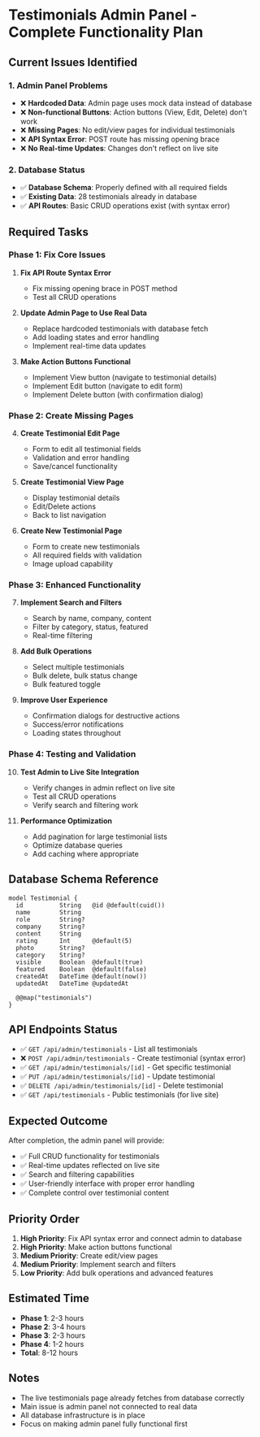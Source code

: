 # Testimonials Admin Panel - Complete Functionality Plan

## Current Issues Identified

### 1. **Admin Panel Problems**
- ❌ **Hardcoded Data**: Admin page uses mock data instead of database
- ❌ **Non-functional Buttons**: Action buttons (View, Edit, Delete) don't work
- ❌ **Missing Pages**: No edit/view pages for individual testimonials
- ❌ **API Syntax Error**: POST route has missing opening brace
- ❌ **No Real-time Updates**: Changes don't reflect on live site

### 2. **Database Status**
- ✅ **Database Schema**: Properly defined with all required fields
- ✅ **Existing Data**: 28 testimonials already in database
- ✅ **API Routes**: Basic CRUD operations exist (with syntax error)

## Required Tasks

### Phase 1: Fix Core Issues
1. **Fix API Route Syntax Error**
   - Fix missing opening brace in POST method
   - Test all CRUD operations

2. **Update Admin Page to Use Real Data**
   - Replace hardcoded testimonials with database fetch
   - Add loading states and error handling
   - Implement real-time data updates

3. **Make Action Buttons Functional**
   - Implement View button (navigate to testimonial details)
   - Implement Edit button (navigate to edit form)
   - Implement Delete button (with confirmation dialog)

### Phase 2: Create Missing Pages
4. **Create Testimonial Edit Page**
   - Form to edit all testimonial fields
   - Validation and error handling
   - Save/cancel functionality

5. **Create Testimonial View Page**
   - Display testimonial details
   - Edit/Delete actions
   - Back to list navigation

6. **Create New Testimonial Page**
   - Form to create new testimonials
   - All required fields with validation
   - Image upload capability

### Phase 3: Enhanced Functionality
7. **Implement Search and Filters**
   - Search by name, company, content
   - Filter by category, status, featured
   - Real-time filtering

8. **Add Bulk Operations**
   - Select multiple testimonials
   - Bulk delete, bulk status change
   - Bulk featured toggle

9. **Improve User Experience**
   - Confirmation dialogs for destructive actions
   - Success/error notifications
   - Loading states throughout

### Phase 4: Testing and Validation
10. **Test Admin to Live Site Integration**
    - Verify changes in admin reflect on live site
    - Test all CRUD operations
    - Verify search and filtering work

11. **Performance Optimization**
    - Add pagination for large testimonial lists
    - Optimize database queries
    - Add caching where appropriate

## Database Schema Reference

```prisma
model Testimonial {
  id          String   @id @default(cuid())
  name        String
  role        String?
  company     String?
  content     String
  rating      Int      @default(5)
  photo       String?
  category    String?
  visible     Boolean  @default(true)
  featured    Boolean  @default(false)
  createdAt   DateTime @default(now())
  updatedAt   DateTime @updatedAt

  @@map("testimonials")
}
```

## API Endpoints Status

- ✅ `GET /api/admin/testimonials` - List all testimonials
- ❌ `POST /api/admin/testimonials` - Create testimonial (syntax error)
- ✅ `GET /api/admin/testimonials/[id]` - Get specific testimonial
- ✅ `PUT /api/admin/testimonials/[id]` - Update testimonial
- ✅ `DELETE /api/admin/testimonials/[id]` - Delete testimonial
- ✅ `GET /api/testimonials` - Public testimonials (for live site)

## Expected Outcome

After completion, the admin panel will provide:
- ✅ Full CRUD functionality for testimonials
- ✅ Real-time updates reflected on live site
- ✅ Search and filtering capabilities
- ✅ User-friendly interface with proper error handling
- ✅ Complete control over testimonial content

## Priority Order

1. **High Priority**: Fix API syntax error and connect admin to database
2. **High Priority**: Make action buttons functional
3. **Medium Priority**: Create edit/view pages
4. **Medium Priority**: Implement search and filters
5. **Low Priority**: Add bulk operations and advanced features

## Estimated Time

- **Phase 1**: 2-3 hours
- **Phase 2**: 3-4 hours  
- **Phase 3**: 2-3 hours
- **Phase 4**: 1-2 hours
- **Total**: 8-12 hours

## Notes

- The live testimonials page already fetches from database correctly
- Main issue is admin panel not connected to real data
- All database infrastructure is in place
- Focus on making admin panel fully functional first
